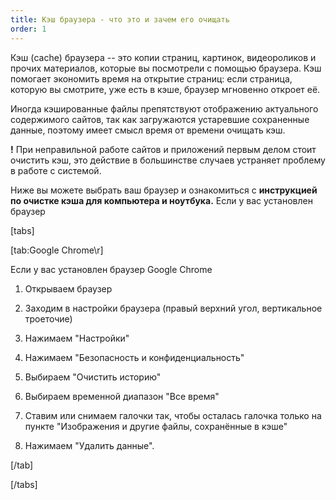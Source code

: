 ```yaml
---
title: Кэш браузера - что это и зачем его очищать
order: 1
---
```


Кэш (cache) браузера -- это копии страниц, картинок, видеороликов и прочих материалов, которые вы посмотрели с помощью браузера. Кэш помогает экономить время на открытие страниц: если страница, которую вы смотрите, уже есть в кэше, браузер мгновенно откроет её.

Иногда кэшированные файлы препятствуют отображению актуального содержимого сайтов, так как загружаются устаревшие сохраненные данные, поэтому имеет смысл время от времени очищать кэш.

**!** При неправильной работе сайтов и приложений первым делом стоит очистить кэш, это действие в большинстве случаев устраняет проблему в работе с системой.

Ниже вы можете выбрать ваш браузер и ознакомиться с **инструкцией по очистке кэша для компьютера и ноутбука.** Если у вас установлен браузер 

[tabs]

[tab:Google Chrome\r]

Если у вас установлен браузер Google Chrome

1. Открываем браузер

2. Заходим в настройки браузера (правый верхний угол, вертикальное троеточие)

3. Нажимаем "Настройки"

4. Нажимаем "Безопасность и конфиденциальность"

5. Выбираем "Очистить историю"

6. Выбираем временной диапазон "Все время"

7. Ставим или снимаем галочки так, чтобы осталась галочка только на пункте "Изображения и другие файлы, сохранённые в кэше"

8. Нажимаем "Удалить данные".









[/tab]

[/tabs]